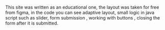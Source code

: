 This site was written as an educational one, the layout was taken for free from figma, in the code you can see adaptive layout, small logic in java script such as slider, form submission , working with buttons , closing the form after it is submitted.
